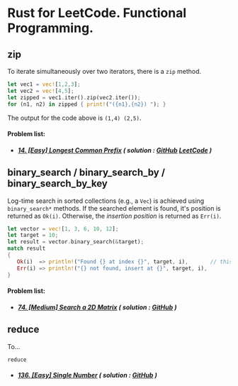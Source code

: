 # Rust for LeetCode. Functional Programming.

## zip

To iterate simultaneously over two iterators, there is a `zip` method.

```rust
let vec1 = vec![1,2,3];
let vec2 = vec![4,5];
let zipped = vec1.iter().zip(vec2.iter());
for (n1, n2) in zipped { print!("({n1},{n2}) "); }
```
The output for the code above is `(1,4) (2,5)`.

#### Problem list:
* ##### [14. [Easy] Longest Common Prefix](https://leetcode.com/problems/longest-common-prefix/) ( solution : [GitHub](./../../problems/leetcode/00014-longest-common-prefix) [LeetCode](https://leetcode.com/problems/longest-common-prefix/solutions/3869696/python-rust-functional-solution/) )

## binary_search / binary_search_by / binary_search_by_key

Log-time search in sorted collections (e.g., a `Vec`) is achieved using `binary_search*` methods.
If the searched element is found, it's position is returned as `Ok(i)`. Otherwise, the *insertion position* is returned as `Err(i)`.

```rust
let vector = vec![1, 3, 6, 10, 12];
let target = 10;
let result = vector.binary_search(&target);
match result 
{
   Ok(i)  => println!("Found {} at index {}", target, i),       // this case is matched 
   Err(i) => println!("{} not found, insert at {}", target, i),
}
```


#### Problem list:
* ##### [74. [Medium] Search a 2D Matrix](https://leetcode.com/problems/search-a-2d-matrix/) ( solution : [GitHub](./../../problems/leetcode/00074-search-a-2d-matrix) )


## reduce

To...

```
reduce
```

* ##### [136. [Easy] Single Number](https://leetcode.com/problems/single-number/) ( solution : [GitHub](./../../problems/leetcode/00074-search-a-2d-matrix) )
